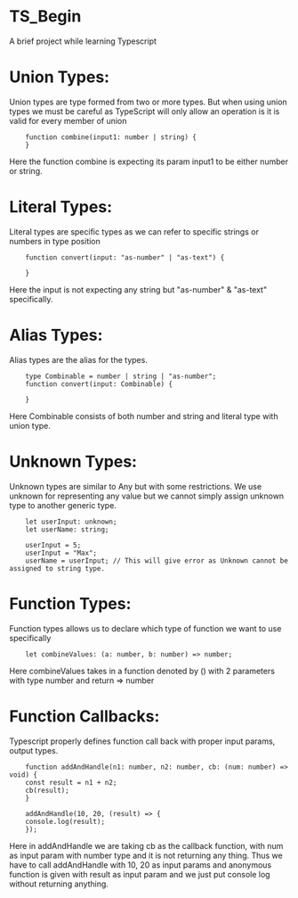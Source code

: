 # TS_Begin
A brief project while learning Typescript

# Union Types:
Union types are type formed from two or more types. But when using union types we must be careful as TypeScript will only allow an operation is it is valid for every member of union

        function combine(input1: number | string) {
        }

Here the function combine is expecting its param input1 to be either number or string. 

# Literal Types:
Literal types are specific types as we can refer to specific strings or numbers in type position

        function convert(input: "as-number" | "as-text") {

        }

Here the input is not expecting any string but "as-number" & "as-text" specifically.

# Alias Types:
Alias types are the alias for the types.

        type Combinable = number | string | "as-number";
        function convert(input: Combinable) {

        }

Here Combinable consists of both number and string and literal type with union type.

# Unknown Types:
Unknown types are similar to Any but with some restrictions. We use unknown for representing any value but we cannot simply assign unknown type to another generic type. 

        let userInput: unknown;
        let userName: string;

        userInput = 5;
        userInput = "Max";
        userName = userInput; // This will give error as Unknown cannot be assigned to string type.

        

# Function Types:
Function types allows us to declare which type of function we want to use specifically

        let combineValues: (a: number, b: number) => number;
Here combineValues takes in a function denoted by () with 2 parameters with type number and return => number  

# Function Callbacks:
Typescript properly defines function call back with proper input params, output types.

        function addAndHandle(n1: number, n2: number, cb: (num: number) => void) {
        const result = n1 + n2;
        cb(result);
        }

        addAndHandle(10, 20, (result) => {
        console.log(result);
        });

Here in addAndHandle we are taking cb as the callback function, with num as input param with number type and it is not returning any thing.  Thus we have to call addAndHandle with 10, 20 as input params and anonymous function is given with result as input param and we just put console log without returning anything.

